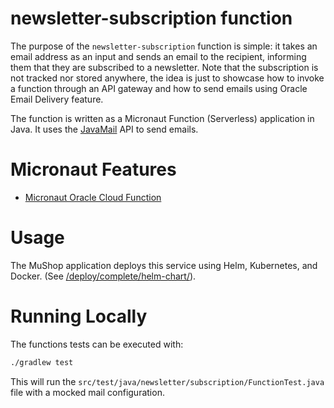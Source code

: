 # newsletter-subscription function

The purpose of the `newsletter-subscription` function is simple: it takes an email address as an input and sends an email to the recipient, informing them that they are subscribed to a newsletter. Note that the subscription is not tracked nor stored anywhere, the idea is just to showcase how to invoke a function through an API gateway and how to send emails using Oracle Email Delivery feature.

The function is written as a Micronaut Function (Serverless) application in Java. It uses the [JavaMail](https://javaee.github.io/javamail/) API to send emails.

# Micronaut Features

* [Micronaut Oracle Cloud Function](https://micronaut-projects.github.io/micronaut-oracle-cloud/latest/guide/#functions)

# Usage

The MuShop application deploys this service using Helm, Kubernetes, and Docker. (See
[/deploy/complete/helm-chart/](https://github.com/oracle-quickstart/oci-micronaut/tree/master/deploy/complete/helm-chart)).

# Running Locally

The functions tests can be executed with:

```bash
./gradlew test
```

This will run the `src/test/java/newsletter/subscription/FunctionTest.java` file with a mocked mail configuration.
